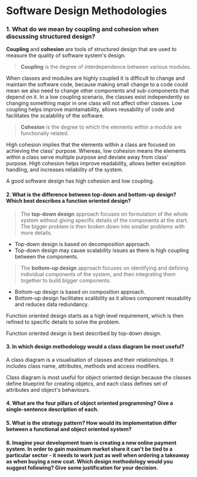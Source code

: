 # Software Design Methodologies

### 1. What do we mean by coupling and cohesion when discussing structured design?

**Coupling** and **cohesion** are tools of structured design that are used to measure the quality of software system's design. 

> **Coupling** is the degree of interdependence between various modules.

When classes and modules are highly coupled it is difficult to change and maintain the software code, because making small change to a code could mean we also need to change other components and sub-components that depend on it. In a low coupling scenario, the classes exist independently so changing something major in one class will not affect other classes.
Low coupling helps improve maintainability, allows reusability of code and facilitates the scalability of the software.


> **Cohesion** is the degree to which the elements within a module are functionally related.

High cohesion implies that the elements within a class are focused on achieving the class' purpose. Whereas, low cohesion means the elements within a class serve multiple purpose and deviate away from class' purpose. High cohesion helps improve readability, allows better exception handling, and increases reliability of the system.

A good software design has high cohesion and low coupling.


#### 2. What is the difference between top-down and bottom-up design? Which best describes a function oriented design?

> The **top-down design** approach focuses on formulation of the whole system without giving specific details of the components at the start. The bigger problem is then broken down into smaller problems with more details.

- Top-down design is based on decomposition approach.
- Top-down design may cause scalability issues as there is high coupling between the components.


> The **bottom-up design** approach focuses on identifying and defining individual components of the system, and then integrating them together to build bigger components. 

- Bottom-up design is based on composition approach.
- Bottom-up design facilitates scalibility as it allows component reusability and reduces data redundancy.


Function oriented design starts as a high level requirement, which is then refined to specific details to solve the problem. 

Function oriented design is best described by top-down design.


#### 3. In which design methodology would a class diagram be most useful?

A class diagram is a visualisation of classes and their relationships. It includes class name, attributes, methods and access modifiers.

Class diagram is most useful for object oriented design because the classes define blueprint for creating objetcs, and each class defines set of attributes and object's behaviours.


#### 4. What are the four pillars of object oriented programming? Give a single-sentence description of each.

#### 5. What is the strategy pattern? How would its implementation differ between a functional and object oriented system?

#### 6. Imagine your development team is creating a new online payment system. In order to gain maximum market share it can't be tied to a particular sector - it needs to work just as well when ordering a takeaway as when buying a new coat. Which design methodology would you suggest following? Give some justification for your decision.